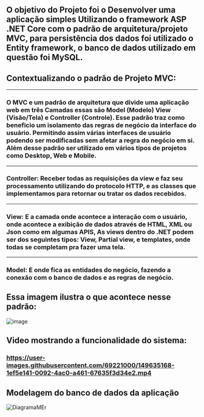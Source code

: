 



<h2>
O objetivo do Projeto foi o Desenvolver uma aplicação simples Utilizando o framework ASP .NET Core com o padrão de arquitetura/projeto MVC, para persistência dos dados foi utilizado o Entity framework, o banco de dados utilizado em questão foi MySQL.
</h2>

<h2>Contextualizando o padrão de Projeto MVC:</h2> 
<hr>
<h3>
O MVC e um padrão de arquitetura que divide uma aplicação web em três Camadas essas são Model (Modelo) View (Visão/Tela) e Controller (Controle). Esse padrão traz como beneficio um isolamento das regras de negócio da interface do usuário. Permitindo assim várias interfaces de usuário podendo ser modificadas sem afetar a regra do negócio em si. Além desse padrão ser utilizado em vários tipos de projetos como Desktop, Web e Mobile.
</h3>
<hr>

<h3>
Controller: Receber todas as requisições da view e faz seu processamento utilizando do protocolo HTTP, e as classes que implementamos para retornar ou tratar os dados recebidos. 
</h3>
<hr>

<h3>
View:  E a camada onde acontece a interação com o usuário, onde acontece a exibição de dados através de HTML, XML ou Json como em algumas APIS, As views dentro do .NET podem ser dos seguintes tipos: View, Partial view, e templates, onde todas se completam pra fazer uma tela.
</h3> 
<hr>

<h3>
Model: E onde fica as entidades do negócio, fazendo a conexão com o banco de dados e as regras de negócio.
</h3>

<h2>Essa imagem ilustra o que acontece nesse padrão:</h2>

![image](https://user-images.githubusercontent.com/69221000/149632903-20ee22ba-a4a6-47d6-9e87-5bef8be9c981.png)


<h2>Video mostrando a funcionalidade do sistema: <h3/>


https://user-images.githubusercontent.com/69221000/149635168-1ef5e141-0092-4ac0-a461-67635f3d34e2.mp4


<h2>Modelagem do banco de dados da aplicação</h2>

![DiagramaMEr](https://user-images.githubusercontent.com/69221000/149631903-92989681-424a-4c4c-ad43-2c751747af4f.png)
